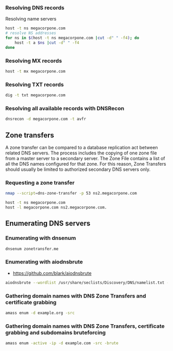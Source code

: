 ### Resolving DNS records 

Resolving name servers 

```bash
host -t ns megacorpone.com 
# resolve NS addresses
for ns in $(host -t ns megacorpone.com |cut -d" " -f4); do 
    host -t a $ns |cut -d" " -f4
done
```

### Resolving MX records 

```bash
host -t mx megacorpone.com
```

### Resolving TXT records 

```bash
dig -t txt megacorpone.com
```

### Resolving all available records with DNSRecon 

```bash
dnsrecon -d megacorpone.com -t avfr
```

## Zone transfers 

A zone transfer can be compared to a database replication act between related DNS servers. 
The process includes the copying of one zone file from a master server to a secondary server. 
The Zone File contains a list of all the DNS names configured for that zone. 
For this reason, Zone Transfers should usually be limited to authorized secondary DNS servers only.

### Requesting a zone transfer 

```bash
nmap --script=dns-zone-transfer -p 53 ns2.megacorpone.com
```

```bash
host -t ns megacorpone.com 
host -l megacorpone.com ns2.megacorpone.com.
```

## Enumerating DNS servers 

### Enumerating with dnsenum 

```bash
dnsenum zonetransfer.me
```

### Enumerating with aiodnsbrute 

- https://github.com/blark/aiodnsbrute 

```bash
aiodnsbrute --wordlist /usr/share/seclists/Discovery/DNS/namelist.txt --resolver-file resolvers-ips.txt example.org | tee aiodnsbrute-lookup.txt
```

### Gathering domain names with DNS Zone Transfers and certificate grabbing 

```bash
amass enum -d example.org -src
```

### Gathering domain names with DNS Zone Transfers, certificate grabbing and subdomains bruteforcing 

```bash
amass enum -active -ip -d example.com -src -brute
```
